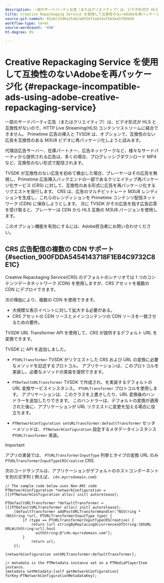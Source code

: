 ```yaml
---
description: 一部のサードパーティ広告（またはクリエイティブ）は、ビデオ形式が HLS と互換性がないので、HTTP Live Streaming(HLS) コンテンツストリームに結合できません。 Primetime 広告の挿入と TVSDK は、オプションで、互換性のない広告を互換性のある M3U8 ビデオに再パッケージ化しようと試みます。
title: Creative Repackaging Service を使用して互換性のないAdobeを再パッケージ化
source-git-commit: 02ebc3548a254b2a6554f1ab34afbb3ea5f09bb8
workflow-type: tm+mt
source-wordcount: '448'
ht-degree: 0%

---
```


# Creative Repackaging Service を使用して互換性のないAdobeを再パッケージ化 {#repackage-incompatible-ads-using-adobe-creative-repackaging-service}

一部のサードパーティ広告（またはクリエイティブ）は、ビデオ形式が HLS と互換性がないので、HTTP Live Streaming(HLS) コンテンツストリームに結合できません。 Primetime 広告の挿入と TVSDK は、オプションで、互換性のない広告を互換性のある M3U8 ビデオに再パッケージ化しようと試みます。

代理店広告サーバー、在庫パートナー、広告ネットワークなど、様々なサードパーティから提供される広告は、多くの場合、プログレッシブダウンロード MP4 など、互換性のない形式で配信されます。

TVSDK が互換性のない広告を初めて検出した場合、プレーヤーはその広告を無視し、Primetime 広告挿入バックエンドの一部であるクリエイティブ再パッケージ化サービス (CRS) に対して、互換性のある形式に広告を再パッケージ化するリクエストを発行します。 CRS は、広告のマルチビットレート M3U8 レンディションを生成し、これらのレンディションを Primetime コンテンツ配信ネットワーク (CDN) に保存しようとします。 次に TVSDK がその広告を指す広告応答を受け取ると、プレーヤーは CDN から HLS 互換の M3U8 バージョンを使用します。

このオプション機能を有効にするには、Adobe担当者にお問い合わせください。

## CRS 広告配信の複数の CDN サポート {#section_900FDDA5454143718F1EB4C9732C8E1C}

Creative Repackaging Service(CRS) のデフォルトのシナリオでは 1 つのコンテンツデータネットワーク (CDN) を使用しますが、CRS アセットを複数の CDN にデプロイできます。

次の理由により、複数の CDN を使用できます。

* 大規模な表示イベントに対して拡大する必要がある。
* CRS アセットの CDN ソースとメインコンテンツの CDN ソースを一致させるための要件。

TVSDK URL Transformer API を使用して、CRS が提供するデフォルト URL を変換できます。

TVSDK に API を追加しました。

* `PTURLTransformer` TVSDK がリクエストした CRS および URL の変換に必要なメソッドを記述するプロトコル。 アプリケーションは、このプロトコルを実装し、必要なメソッドの実装を提供できます。

* `PTDefaultURLTransformer` TVSDK で作成され、を実装するデフォルトの URL 変換サービスインスタンス。 `PTURLTransformer` プロトコルを使用します。 アプリケーションは、このクラスを上書きしたり、URL 変換後のハンドラーを追加したりできます。 このハンドラーは、デフォルトの変換が適用された後に、アプリケーションが URL リクエストに変更を加える場合に役立ちます。

* `PTNetworkConfiguration setURLTransformer:defaultTransformer` セッターメソッドは、 `PTNetworkConfiguration` 設定するメタデータインスタンス `PTURLTransformer` 実装。

>[!IMPORTANT]
>
>アプリの実装では、 `PTURLTransformerInputType` 列挙とタイプの変換 URL のみ `PTURLTransformerInputTypeCRSCreative` CRS.

次のコードサンプルは、アプリケーションがデフォルトのホストコンポーネントを別の文字列 ( 例えば、 `cdn.mycrsdomain.com`):

```
// The sample code below uses Non-ARC code 
PTNetworkConfiguration *networkConfiguration = [[[PTNetworkConfiguration alloc] init] autorelease]; 
   
PTDefaultURLTransformer *defaultTransformer = [[[PTDefaultURLTransformer alloc] init] autorelease]; 
    [defaultTransformer addPostURLTransformHandler:^NSString *(NSString *url, PTURLTransformerInputType type) { 
        if (type == PTURLTransformerInputTypeCRSCreative) { 
            return [url stringByReplacingOccurrencesOfString:[NSURL URLWithString:url].host  
              withString:@"cdn.mycrsdomain.com"]; 
        } 
            return url; 
    }]; 
  
[networkConfiguration setURLTransformer:defaultTransformer]; 
   
// metadata is the PTMetadata instance set on a PTMediaPlayerItem instance. 
[metadata setMetadata:[self getNetworkConfiguration] forKey:PTNetworkConfigurationMetadataKey];
```
